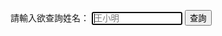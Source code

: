 請輸入欲查詢姓名：
             <input type="str" value="" placeholder="王小明" required size="15" autofocus>
	     <input type="button" value="查詢" onclick="showHint(str.value);">
			
<script src="/plist.js"></script>
